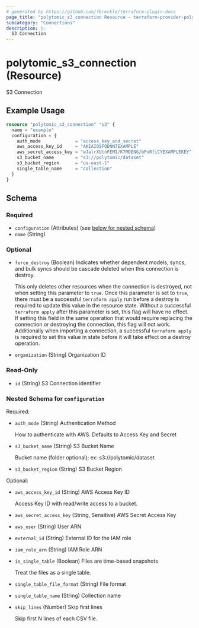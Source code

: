```yaml
---
# generated by https://github.com/fbreckle/terraform-plugin-docs
page_title: "polytomic_s3_connection Resource - terraform-provider-polytomic"
subcategory: "Connections"
description: |-
  S3 Connection
---
```


# polytomic_s3_connection (Resource)

S3 Connection

## Example Usage

```terraform
resource "polytomic_s3_connection" "s3" {
  name = "example"
  configuration = {
    auth_mode             = "access_key_and_secret"
    aws_access_key_id     = "AKIAIOSFODNN7EXAMPLE"
    aws_secret_access_key = "wJalrXUtnFEMI/K7MDENG/bPxRfiCYEXAMPLEKEY"
    s3_bucket_name        = "s3://polytomic/dataset"
    s3_bucket_region      = "us-east-1"
    single_table_name     = "collection"
  }
}
```

<!-- schema generated by tfplugindocs -->
## Schema

### Required

- `configuration` (Attributes) (see [below for nested schema](#nestedatt--configuration))
- `name` (String)

### Optional

- `force_destroy` (Boolean) Indicates whether dependent models, syncs, and bulk syncs should be cascade
deleted when this connection is destroy.

  This only deletes other resources when the connection is destroyed, not when
setting this parameter to `true`. Once this parameter is set to `true`, there
must be a successful `terraform apply` run before a destroy is required to
update this value in the resource state. Without a successful `terraform apply`
after this parameter is set, this flag will have no effect. If setting this
field in the same operation that would require replacing the connection or
destroying the connection, this flag will not work. Additionally when importing
a connection, a successful `terraform apply` is required to set this value in
state before it will take effect on a destroy operation.
- `organization` (String) Organization ID

### Read-Only

- `id` (String) S3 Connection identifier

<a id="nestedatt--configuration"></a>
### Nested Schema for `configuration`

Required:

- `auth_mode` (String) Authentication Method

    How to authenticate with AWS. Defaults to Access Key and Secret
- `s3_bucket_name` (String) S3 Bucket Name

    Bucket name (folder optional); ex: s3://polytomic/dataset
- `s3_bucket_region` (String) S3 Bucket Region

Optional:

- `aws_access_key_id` (String) AWS Access Key ID

    Access Key ID with read/write access to a bucket.
- `aws_secret_access_key` (String, Sensitive) AWS Secret Access Key
- `aws_user` (String) User ARN
- `external_id` (String) External ID for the IAM role
- `iam_role_arn` (String) IAM Role ARN
- `is_single_table` (Boolean) Files are time-based snapshots

    Treat the files as a single table.
- `single_table_file_format` (String) File format
- `single_table_name` (String) Collection name
- `skip_lines` (Number) Skip first lines

    Skip first N lines of each CSV file.


